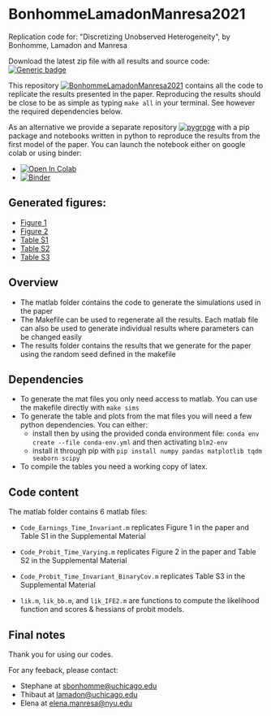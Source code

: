 # BonhommeLamadonManresa2021
Replication code for: "Discretizing Unobserved Heterogeneity", by Bonhomme, Lamadon and Manresa

Download the latest zip file with all results and source code: [![Generic badge](https://img.shields.io/badge/Download-zip-green.svg)](https://github.com/tlamadon/BonhommeLamadonManresa2021/raw/main/BonhommeLamadonManresa2021.zip)

This repository [![BonhommeLamadonManresa2021](https://badgen.net/badge//gh/BonhommeLamadonManresa2021?icon=github)](https://github.com/tlamadon/BonhommeLamadonManresa2021)  contains all the code to replicate the results presented in the paper. Reproducing the results should be close to be as simple as typing `make all` in your terminal. See however the required dependencies below.

As an alternative we provide a separate repository [![pygrpge](https://badgen.net/badge//gh/pygrpfe?icon=github)](https://github.com/tlamadon/pygrpfe) with a pip package and notebooks written in python to reproduce the results from the first model of the paper. You can launch the notebook either on google colab or using binder:


 - [![Open In Colab](https://colab.research.google.com/assets/colab-badge.svg)](https://colab.research.google.com/drive/1LJAdsWNX279G4T1aYI9fP5Qz2xiRJiff?usp=sharing)
 - [![Binder](https://binder.pangeo.io/badge_logo.svg)](https://mybinder.org/v2/gh/tlamadon/pygrpfe/HEAD?filepath=docs-src%2Fnotebooks%2Fnb-gfe-example1.ipynb)

## Generated figures:

 - [Figure 1](https://github.com/tlamadon/BonhommeLamadonManresa2021/blob/main/results/fig-tiselection-bias.pdf)
 - [Figure 2](https://github.com/tlamadon/BonhommeLamadonManresa2021/blob/main/results/fig-tvprobit-bias.pdf)
 - [Table S1](https://github.com/tlamadon/BonhommeLamadonManresa2021/blob/main/results/tab-tiselection-param-n1000-alone.pdf)
 - [Table S2](https://github.com/tlamadon/BonhommeLamadonManresa2021/blob/main/results/tab-tvprobit-param-n1000-alone.pdf)
 - [Table S3](https://github.com/tlamadon/BonhommeLamadonManresa2021/blob/main/results/tab-tiprobit-alone.pdf)

## Overview

 - The matlab folder contains the code to generate the simulations used in the
   paper
 - The Makefile can be used to regenerate all the results. Each matlab file can
   also be used to generate individual results where parameters can be changed
easily
 - The results folder contains the results that we generate for the paper using
   the random seed defined in the makefile

## Dependencies

 - To generate the mat files you only need access to matlab. You can use the
   makefile directly with `make sims`
 - To generate the table and plots from the mat files you will need a few
   python dependencies. You can either:
     - install then by using the provided conda environment file: `conda env create --file conda-env.yml` and then activating `blm2-env`
     - install it through pip with `pip install numpy pandas matplotlib tqdm seaborn scipy`
 - To compile the tables you need a working copy of latex. 

## Code content

The matlab folder contains 6 matlab files:

 - `Code_Earnings_Time_Invariant.m` replicates Figure 1 in the paper and Table S1 in
the Supplemental Material

 - `Code_Probit_Time_Varying.m` replicates Figure 2 in the paper and Table S2 in the
Supplemental Material

 - `Code_Probit_Time_Invariant_BinaryCov.m` replicates Table S3 in the Supplemental
Material

 -  `lik.m`, `lik_bb.m`, and `lik_IFE2.m` are functions to compute the likelihood
function and scores & hessians of probit models.

## Final notes

Thank you for using our codes.

For any feeback, please contact: 

 - Stephane at sbonhomme@uchicago.edu
 - Thibaut at lamadon@uchicago.edu
 - Elena at elena.manresa@nyu.edu
